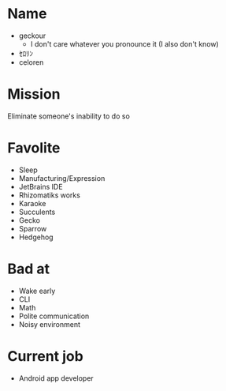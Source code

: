# Name
- geckour
  - I don't care whatever you pronounce it (I also don't know)
- ｾﾛﾘﾝ
- celoren

# Mission
Eliminate someone's inability to do so

# Favolite
- Sleep
- Manufacturing/Expression
- JetBrains IDE
- Rhizomatiks works
- Karaoke
- Succulents
- Gecko
- Sparrow
- Hedgehog

# Bad at
- Wake early
- CLI
- Math
- Polite communication
- Noisy environment

# Current job
- Android app developer

<!--
### Hi there 👋

**geckour/geckour** is a ✨ _special_ ✨ repository because its `README.md` (this file) appears on your GitHub profile.

Here are some ideas to get you started:

- 🔭 I’m currently working on ...
- 🌱 I’m currently learning ...
- 👯 I’m looking to collaborate on ...
- 🤔 I’m looking for help with ...
- 💬 Ask me about ...
- 📫 How to reach me: ...
- 😄 Pronouns: ...
- ⚡ Fun fact: ...
-->

